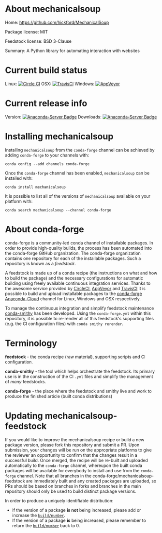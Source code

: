 About mechanicalsoup
====================

Home: https://github.com/hickford/MechanicalSoup

Package license: MIT

Feedstock license: BSD 3-Clause

Summary: A Python library for automating interaction with websites



Current build status
====================

Linux: [![Circle CI](https://circleci.com/gh/conda-forge/mechanicalsoup-feedstock.svg?style=shield)](https://circleci.com/gh/conda-forge/mechanicalsoup-feedstock)
OSX: [![TravisCI](https://travis-ci.org/conda-forge/mechanicalsoup-feedstock.svg?branch=master)](https://travis-ci.org/conda-forge/mechanicalsoup-feedstock)
Windows: [![AppVeyor](https://ci.appveyor.com/api/projects/status/github/conda-forge/mechanicalsoup-feedstock?svg=True)](https://ci.appveyor.com/project/conda-forge/mechanicalsoup-feedstock/branch/master)

Current release info
====================
Version: [![Anaconda-Server Badge](https://anaconda.org/conda-forge/mechanicalsoup/badges/version.svg)](https://anaconda.org/conda-forge/mechanicalsoup)
Downloads: [![Anaconda-Server Badge](https://anaconda.org/conda-forge/mechanicalsoup/badges/downloads.svg)](https://anaconda.org/conda-forge/mechanicalsoup)

Installing mechanicalsoup
=========================

Installing `mechanicalsoup` from the `conda-forge` channel can be achieved by adding `conda-forge` to your channels with:

```
conda config --add channels conda-forge
```

Once the `conda-forge` channel has been enabled, `mechanicalsoup` can be installed with:

```
conda install mechanicalsoup
```

It is possible to list all of the versions of `mechanicalsoup` available on your platform with:

```
conda search mechanicalsoup --channel conda-forge
```


About conda-forge
=================

conda-forge is a community-led conda channel of installable packages.
In order to provide high-quality builds, the process has been automated into the
conda-forge GitHub organization. The conda-forge organization contains one repository
for each of the installable packages. Such a repository is known as a *feedstock*.

A feedstock is made up of a conda recipe (the instructions on what and how to build
the package) and the necessary configurations for automatic building using freely
available continuous integration services. Thanks to the awesome service provided by
[CircleCI](https://circleci.com/), [AppVeyor](http://www.appveyor.com/)
and [TravisCI](https://travis-ci.org/) it is possible to build and upload installable
packages to the [conda-forge](https://anaconda.org/conda-forge)
[Anaconda-Cloud](http://docs.anaconda.org/) channel for Linux, Windows and OSX respectively.

To manage the continuous integration and simplify feedstock maintenance
[conda-smithy](http://github.com/conda-forge/conda-smithy) has been developed.
Using the ``conda-forge.yml`` within this repository, it is possible to re-render all of
this feedstock's supporting files (e.g. the CI configuration files) with ``conda smithy rerender``.


Terminology
===========

**feedstock** - the conda recipe (raw material), supporting scripts and CI configuration.

**conda-smithy** - the tool which helps orchestrate the feedstock.
                   Its primary use is in the construction of the CI ``.yml`` files
                   and simplify the management of *many* feedstocks.

**conda-forge** - the place where the feedstock and smithy live and work to
                  produce the finished article (built conda distributions)


Updating mechanicalsoup-feedstock
=================================

If you would like to improve the mechanicalsoup recipe or build a new
package version, please fork this repository and submit a PR. Upon submission,
your changes will be run on the appropriate platforms to give the reviewer an
opportunity to confirm that the changes result in a successful build. Once
merged, the recipe will be re-built and uploaded automatically to the
`conda-forge` channel, whereupon the built conda packages will be available for
everybody to install and use from the `conda-forge` channel.
Note that all branches in the conda-forge/mechanicalsoup-feedstock are
immediately built and any created packages are uploaded, so PRs should be based
on branches in forks and branches in the main repository should only be used to
build distinct package versions.

In order to produce a uniquely identifiable distribution:
 * If the version of a package **is not** being increased, please add or increase
   the [``build/number``](http://conda.pydata.org/docs/building/meta-yaml.html#build-number-and-string).
 * If the version of a package **is** being increased, please remember to return
   the [``build/number``](http://conda.pydata.org/docs/building/meta-yaml.html#build-number-and-string)
   back to 0.
